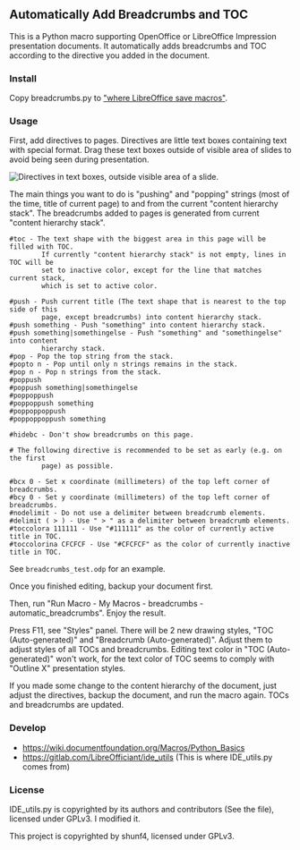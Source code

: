 ## Automatically Add Breadcrumbs and TOC 

This is a Python macro supporting OpenOffice or LibreOffice Impression
presentation documents. It automatically adds breadcrumbs and TOC according to
the directive you added in the document.

### Install

Copy breadcrumbs.py to ["where LibreOffice save
macros"](https://wiki.documentfoundation.org/Macros/Python_Guide/Introduction#Where_save_macros.3F).

### Usage

First, add directives to pages. Directives are little text boxes containing text
with special format. Drag these text boxes outside of visible area of slides to
avoid being seen during presentation.

![Directives in text boxes, outside visible area of a
slide.](assets/directives.png)

The main things you want to do is "pushing" and "popping" strings (most of the
time, title of current page) to and from the current "content hierarchy stack".
The breadcrumbs added to pages is generated from current "content hierarchy
stack".

```
#toc - The text shape with the biggest area in this page will be filled with TOC.
        If currently "content hierarchy stack" is not empty, lines in TOC will be
        set to inactive color, except for the line that matches current stack,
        which is set to active color.

#push - Push current title (The text shape that is nearest to the top side of this
        page, except breadcrumbs) into content hierarchy stack.
#push something - Push "something" into content hierarchy stack.
#push something|somethingelse - Push "something" and "somethingelse" into content
        hierarchy stack.
#pop - Pop the top string from the stack.
#popto n - Pop until only n strings remains in the stack.
#pop n - Pop n strings from the stack.
#poppush
#poppush something|somethingelse
#poppoppush
#poppoppush something
#poppoppoppush
#poppoppoppush something

#hidebc - Don't show breadcrumbs on this page.

# The following directive is recommended to be set as early (e.g. on the first
        page) as possible.

#bcx 0 - Set x coordinate (millimeters) of the top left corner of breadcrumbs.
#bcy 0 - Set y coordinate (millimeters) of the top left corner of breadcrumbs.
#nodelimit - Do not use a delimiter between breadcrumb elements.
#delimit ( > ) - Use " > " as a delimiter between breadcrumb elements.
#toccolora 111111 - Use "#111111" as the color of currently active title in TOC.
#toccolorina CFCFCF - Use "#CFCFCF" as the color of currently inactive title in TOC.
```

See `breadcrumbs_test.odp` for an example.

Once you finished editing, backup your document first.

Then, run "Run Macro - My Macros - breadcrumbs - automatic_breadcrumbs". Enjoy
the result.

Press F11, see "Styles" panel. There will be 2 new drawing styles, "TOC
(Auto-generated)" and "Breadcrumb (Auto-generated)". Adjust them to adjust
styles of all TOCs and breadcrumbs. Editing text color in "TOC (Auto-generated)"
won't work, for the text color of TOC seems to comply with "Outline X"
presentation styles.

If you made some change to the content hierarchy of the document, just adjust
the directives, backup the document, and run the macro again. TOCs and
breadcrumbs are updated.

### Develop

- https://wiki.documentfoundation.org/Macros/Python_Basics
- https://gitlab.com/LibreOfficiant/ide_utils (This is where IDE_utils.py comes
  from)

### License

IDE_utils.py is copyrighted by its authors and contributors (See the file),
licensed under GPLv3. I modified it.

This project is copyrighted by shunf4, licensed under GPLv3.
